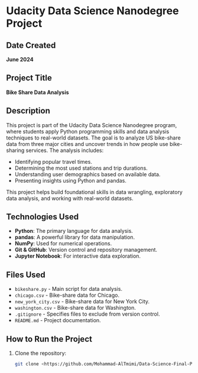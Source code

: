 # Udacity Data Science Nanodegree Project

## Date Created
**June 2024**

## Project Title
**Bike Share Data Analysis**

## Description
This project is part of the Udacity Data Science Nanodegree program, where students apply Python programming skills and data analysis techniques to real-world datasets. The goal is to analyze US bike-share data from three major cities and uncover trends in how people use bike-sharing services. The analysis includes:

- Identifying popular travel times.
- Determining the most used stations and trip durations.
- Understanding user demographics based on available data.
- Presenting insights using Python and pandas.

This project helps build foundational skills in data wrangling, exploratory data analysis, and working with real-world datasets.

## Technologies Used
- **Python**: The primary language for data analysis.
- **pandas**: A powerful library for data manipulation.
- **NumPy**: Used for numerical operations.
- **Git & GitHub**: Version control and repository management.
- **Jupyter Notebook**: For interactive data exploration.

## Files Used
- `bikeshare.py` - Main script for data analysis.
- `chicago.csv` - Bike-share data for Chicago.
- `new_york_city.csv` - Bike-share data for New York City.
- `washington.csv` - Bike-share data for Washington.
- `.gitignore` - Specifies files to exclude from version control.
- `README.md` - Project documentation.

## How to Run the Project
1. Clone the repository:
   ```sh
   git clone <https://github.com/Mohammad-AlTmimi/Data-Science-Final-Project.git>
